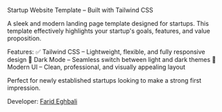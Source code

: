 Startup Website Template – Built with Tailwind CSS

A sleek and modern landing page template designed for startups. This template effectively highlights your startup's goals, features, and value proposition.

Features:
✅ Tailwind CSS – Lightweight, flexible, and fully responsive design
🌙 Dark Mode – Seamless switch between light and dark themes
🎨 Modern UI – Clean, professional, and visually appealing layout

Perfect for newly established startups looking to make a strong first impression.

Developer: <a href="https://farideghbali.com"> Farid Eghbali </a>